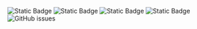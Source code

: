 ![Static Badge](https://img.shields.io/badge/blacklists-60-000000) ![Static Badge](https://img.shields.io/badge/blacklisted-2965301-cc0000) ![Static Badge](https://img.shields.io/badge/whitelisted-2242-00CC00) ![Static Badge](https://img.shields.io/badge/streaming_blacklist-28106-000000) ![GitHub issues](https://img.shields.io/github/issues/fabriziosalmi/blacklists)
